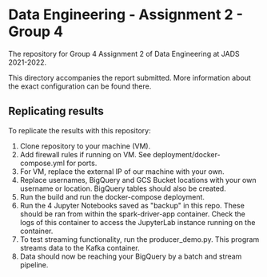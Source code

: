 # Data Engineering - Assignment 2 - Group 4
The repository for Group 4 Assignment 2 of Data Engineering at JADS 2021-2022.

This directory accompanies the report submitted. More information about the exact configuration can be found there.

## Replicating results
To replicate the results with this repository:
1. Clone repository to your machine (VM).
2. Add firewall rules if running on VM. See deployment/docker-compose.yml for ports.
3. For VM, replace the external IP of our machine with your own.
4. Replace usernames, BigQuery and GCS Bucket locations with your own username or location.
    BigQuery tables should also be created.
5. Run the build and run the docker-compose deployment.
6. Run the 4 Jupyter Notebooks saved as "backup" in this repo.
    These should be ran from within the spark-driver-app container.
    Check the logs of this container to access the JupyterLab instance running on the container.
6. To test streaming functionality, run the producer_demo.py.
    This program streams data to the Kafka container.
7. Data should now be reaching your BigQuery by a batch and stream pipeline.
